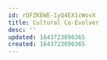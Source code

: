 ```yaml
---
id: rOFZKEWE-1yQ4EX1cWovX
title: Cultural Co-Evolver
desc: ''
updated: 1643723096365
created: 1643723096365
---
```


